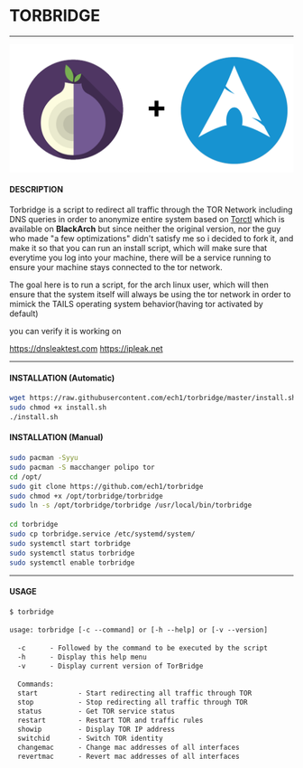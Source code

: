 # TORBRIDGE
* * *

![alt text](onionplusarch.png)

#### DESCRIPTION

Torbridge is a script to redirect all traffic through the TOR Network including DNS queries in order to anonymize entire system based on [Torctl](https://github.com/BlackArch/torctl) which is available on **BlackArch** but since neither the original version, nor the guy who made "a few optimizations" didn't satisfy me so i decided to fork it, and make it so that you can run an install script, which will make sure that everytime you log into your machine, there will be a service running to ensure your machine stays connected to the tor network.

The goal here is to run a script, for the arch linux user, which will then ensure that the system itself will always be using the tor network in order to mimick the TAILS operating system behavior(having tor activated by default)

you can verify it is working on 

https://dnsleaktest.com
https://ipleak.net

* * *

#### INSTALLATION (Automatic)

```bash
wget https://raw.githubusercontent.com/ech1/torbridge/master/install.sh 
sudo chmod +x install.sh
./install.sh
```

#### INSTALLATION (Manual)

```bash
sudo pacman -Syyu
sudo pacman -S macchanger polipo tor
cd /opt/
sudo git clone https://github.com/ech1/torbridge
sudo chmod +x /opt/torbridge/torbridge
sudo ln -s /opt/torbridge/torbridge /usr/local/bin/torbridge

cd torbridge
sudo cp torbridge.service /etc/systemd/system/
sudo systemctl start torbridge
sudo systemctl status torbridge
sudo systemctl enable torbridge
```

* * *

#### USAGE

```
$ torbridge

usage: torbridge [-c --command] or [-h --help] or [-v --version]

  -c      - Followed by the command to be executed by the script
  -h      - Display this help menu
  -v      - Display current version of TorBridge

  Commands:
  start          - Start redirecting all traffic through TOR
  stop           - Stop redirecting all traffic through TOR
  status         - Get TOR service status
  restart        - Restart TOR and traffic rules
  showip         - Display TOR IP address
  switchid       - Switch TOR identity
  changemac      - Change mac addresses of all interfaces
  revertmac      - Revert mac addresses of all interfaces
```
